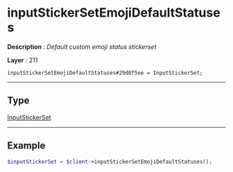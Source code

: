 # inputStickerSetEmojiDefaultStatuses

**Description** : *Default custom emoji status stickerset*

**Layer** : 211

```tl
inputStickerSetEmojiDefaultStatuses#29d0f5ee = InputStickerSet;
```

---

## Type

[InputStickerSet](type/InputStickerSet)

---

## Example

```php
$inputStickerSet = $client->inputStickerSetEmojiDefaultStatuses();
```